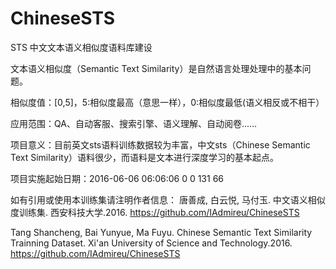 # ChineseSTS
STS	中文文本语义相似度语料库建设	

文本语义相似度（Semantic Text Similarity）是自然语言处理处理中的基本问题。

相似度值：[0,5]，5:相似度最高（意思一样），0:相似度最低(语义相反或不相干）

应用范围：QA、自动客服、搜索引擎、语义理解、自动阅卷......

项目意义：目前英文sts语料训练数据较为丰富，中文sts（Chinese Semantic Text Similarity）语料很少，而语料是文本进行深度学习的基本起点。

项目实施起始日期：2016-06-06 06:06:06	0	0	131	66

如有引用或使用本训练集请注明作者信息：
唐善成, 白云悦, 马付玉. 中文语义相似度训练集. 西安科技大学.2016. https://github.com/IAdmireu/ChineseSTS

Tang Shancheng, Bai Yunyue, Ma Fuyu. Chinese Semantic Text Similarity Trainning Dataset. Xi'an University of Science and Technology.2016. https://github.com/IAdmireu/ChineseSTS
